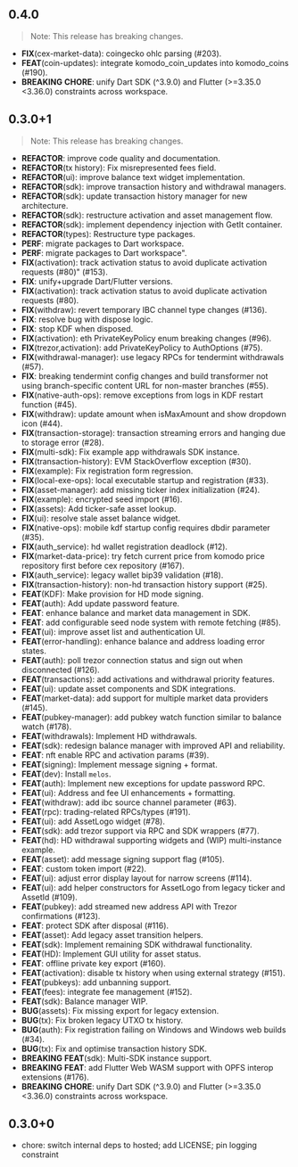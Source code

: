 ## 0.4.0

> Note: This release has breaking changes.

 - **FIX**(cex-market-data): coingecko ohlc parsing (#203).
 - **FEAT**(coin-updates): integrate komodo_coin_updates into komodo_coins (#190).
 - **BREAKING** **CHORE**: unify Dart SDK (^3.9.0) and Flutter (>=3.35.0 <3.36.0) constraints across workspace.

## 0.3.0+1

> Note: This release has breaking changes.

 - **REFACTOR**: improve code quality and documentation.
 - **REFACTOR**(tx history): Fix misrepresented fees field.
 - **REFACTOR**(ui): improve balance text widget implementation.
 - **REFACTOR**(sdk): improve transaction history and withdrawal managers.
 - **REFACTOR**(sdk): update transaction history manager for new architecture.
 - **REFACTOR**(sdk): restructure activation and asset management flow.
 - **REFACTOR**(sdk): implement dependency injection with GetIt container.
 - **REFACTOR**(types): Restructure type packages.
 - **PERF**: migrate packages to Dart workspace.
 - **PERF**: migrate packages to Dart workspace".
 - **FIX**(activation): track activation status to avoid duplicate activation requests (#80)" (#153).
 - **FIX**: unify+upgrade Dart/Flutter versions.
 - **FIX**(activation): track activation status to avoid duplicate activation requests (#80).
 - **FIX**(withdraw): revert temporary IBC channel type changes (#136).
 - **FIX**: resolve bug with dispose logic.
 - **FIX**: stop KDF when disposed.
 - **FIX**(activation): eth PrivateKeyPolicy enum breaking changes (#96).
 - **FIX**(trezor,activation): add PrivateKeyPolicy to AuthOptions (#75).
 - **FIX**(withdrawal-manager): use legacy RPCs for tendermint withdrawals (#57).
 - **FIX**: breaking tendermint config changes and build transformer not using branch-specific content URL for non-master branches (#55).
 - **FIX**(native-auth-ops): remove exceptions from logs in KDF restart function (#45).
 - **FIX**(withdraw): update amount when isMaxAmount and show dropdown icon (#44).
 - **FIX**(transaction-storage): transaction streaming errors and hanging due to storage error (#28).
 - **FIX**(multi-sdk): Fix example app withdrawals SDK instance.
 - **FIX**(transaction-history): EVM StackOverflow exception (#30).
 - **FIX**(example): Fix registration form regression.
 - **FIX**(local-exe-ops): local executable startup and registration (#33).
 - **FIX**(asset-manager): add missing ticker index initialization (#24).
 - **FIX**(example): encrypted seed import (#16).
 - **FIX**(assets): Add ticker-safe asset lookup.
 - **FIX**(ui): resolve stale asset balance widget.
 - **FIX**(native-ops): mobile kdf startup config requires dbdir parameter (#35).
 - **FIX**(auth_service): hd wallet registration deadlock (#12).
 - **FIX**(market-data-price): try fetch current price from komodo price repository first before cex repository (#167).
 - **FIX**(auth_service): legacy wallet bip39 validation (#18).
 - **FIX**(transaction-history): non-hd transaction history support (#25).
 - **FEAT**(KDF): Make provision for HD mode signing.
 - **FEAT**(auth): Add update password feature.
 - **FEAT**: enhance balance and market data management in SDK.
 - **FEAT**: add configurable seed node system with remote fetching (#85).
 - **FEAT**(ui): improve asset list and authentication UI.
 - **FEAT**(error-handling): enhance balance and address loading error states.
 - **FEAT**(auth): poll trezor connection status and sign out when disconnected (#126).
 - **FEAT**(transactions): add activations and withdrawal priority features.
 - **FEAT**(ui): update asset components and SDK integrations.
 - **FEAT**(market-data): add support for multiple market data providers (#145).
 - **FEAT**(pubkey-manager): add pubkey watch function similar to balance watch (#178).
 - **FEAT**(withdrawals): Implement HD withdrawals.
 - **FEAT**(sdk): redesign balance manager with improved API and reliability.
 - **FEAT**: nft enable RPC and activation params (#39).
 - **FEAT**(signing): Implement message signing + format.
 - **FEAT**(dev): Install `melos`.
 - **FEAT**(auth): Implement new exceptions for update password RPC.
 - **FEAT**(ui): Address and fee UI enhancements + formatting.
 - **FEAT**(withdraw): add ibc source channel parameter (#63).
 - **FEAT**(rpc): trading-related RPCs/types (#191).
 - **FEAT**(ui): add AssetLogo widget (#78).
 - **FEAT**(sdk): add trezor support via RPC and SDK wrappers (#77).
 - **FEAT**(hd): HD withdrawal supporting widgets and (WIP) multi-instance example.
 - **FEAT**(asset): add message signing support flag (#105).
 - **FEAT**: custom token import (#22).
 - **FEAT**(ui): adjust error display layout for narrow screens (#114).
 - **FEAT**(ui): add helper constructors for AssetLogo from legacy ticker and AssetId (#109).
 - **FEAT**(pubkey): add streamed new address API with Trezor confirmations (#123).
 - **FEAT**: protect SDK after disposal (#116).
 - **FEAT**(asset): Add legacy asset transition helpers.
 - **FEAT**(sdk): Implement remaining SDK withdrawal functionality.
 - **FEAT**(HD): Implement GUI utility for asset status.
 - **FEAT**: offline private key export (#160).
 - **FEAT**(activation): disable tx history when using external strategy (#151).
 - **FEAT**(pubkeys): add unbanning support.
 - **FEAT**(fees): integrate fee management (#152).
 - **FEAT**(sdk): Balance manager WIP.
 - **BUG**(assets): Fix missing export for legacy extension.
 - **BUG**(tx): Fix broken legacy UTXO tx history.
 - **BUG**(auth): Fix registration failing on Windows and Windows web builds  (#34).
 - **BUG**(tx): Fix and optimise transaction history SDK.
 - **BREAKING** **FEAT**(sdk): Multi-SDK instance support.
 - **BREAKING** **FEAT**: add Flutter Web WASM support with OPFS interop extensions (#176).
 - **BREAKING** **CHORE**: unify Dart SDK (^3.9.0) and Flutter (>=3.35.0 <3.36.0) constraints across workspace.

## 0.3.0+0

- chore: switch internal deps to hosted; add LICENSE; pin logging constraint
